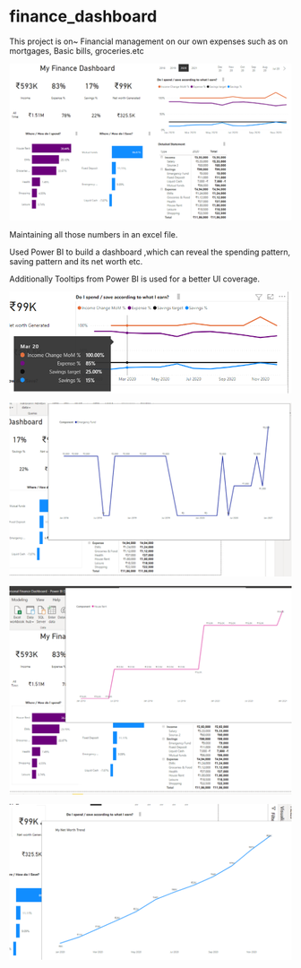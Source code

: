 # finance_dashboard

This project is on~
Financial management on our own expenses such as on mortgages, Basic bills, groceries.etc


![alt text](https://github.com/Vineeth-J/finance_dashboard/blob/main/Screenshot%20(7).png)


Maintaining all those numbers in an excel file.

Used Power BI to build a dashboard ,which can reveal the spending pattern, saving pattern and its net worth etc.

Additionally Tooltips from Power BI is used for a better UI coverage.

![alt text](https://github.com/Vineeth-J/finance_dashboard/blob/main/Screenshot%20(8).png)


![alt text](https://github.com/Vineeth-J/finance_dashboard/blob/main/Screenshot%20(9).png)


![alt text](https://github.com/Vineeth-J/finance_dashboard/blob/main/Screenshot%20(10).png)


![alt text](https://github.com/Vineeth-J/finance_dashboard/blob/main/Screenshot%20(11).png)
